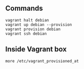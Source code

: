 ## Commands

```
vagrant halt debian
vagrant up debian --provision
vagrant provision debian
vagrant ssh debian
```

## Inside Vagrant box
```
more /etc/vagrant_provisioned_at
```